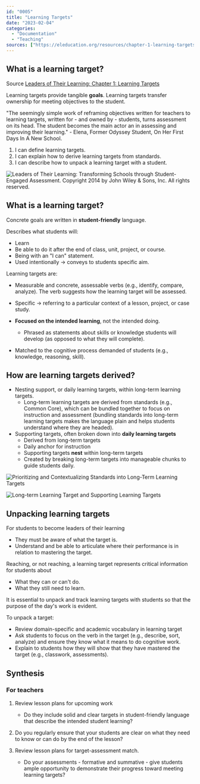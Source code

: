 ```yaml
---
id: "0005"
title: "Learning Targets"
date: "2023-02-04"
categories: 
  - "Documentation"
  - "Teaching"
sources: ["https://eleducation.org/resources/chapter-1-learning-targets"]
---
```


## What is a learning target?

Source
[Leaders of Their Learning: Chapter 1: Learning Targets](https://eleducation.org/resources/chapter-1-learning-targets)

Learning targets provide tangible **goals**.
Learning targets transfer ownership for meeting objectives to the student.

"The seemingly simple work of reframing objectives written for teachers to learning targets, written for - and owned by - students, turns assessment on its head. The student becomes the main actor an in assessing and improving their learning." - Elena, Former Odyssey Student, On Her First Days In A New School.

1. I can define learning targets.
2. I can explain how to derive learning targets from standards.
3. I can describe how to unpack a learning target with a student.

![Leaders of Their Learning: Transforming Schools through Student-Engaged Assessment. Copyright 2014 by John Wiley & Sons, Inc. All rights reserved.](./assets/images/learning-targets-graphic.jpg)

## What is a learning target?

Concrete goals are written in **student-friendly** language.

Describes what students will:

- Learn
- Be able to do it after the end of class, unit, project, or course.
- Being with an "I can" statement.
- Used intentionally -> conveys to students specific aim.

Learning targets are:

- Measurable and concrete, assessable verbs (e.g., identify, compare, analyze). The verb suggests how the learning target will be assessed.
- Specific -> referring to a particular context of a lesson, project, or case study.
- **Focused on the intended learning**, not the intended doing.
  
  - Phrased as statements about skills or knowledge students will develop (as opposed to what they will complete).

- Matched to the cognitive process demanded of students (e.g., knowledge, reasoning, skill).

## How are learning targets derived?

- Nesting support, or daily learning targets, within long-term learning targets.
  - Long-term learning targets are derived from standards (e.g., Common Core), which can be bundled together to focus on instruction and assessment (bundling standards into long-term learning targets makes the language plain and helps students understand where they are headed).
- Supporting targets, often broken down into **daily learning targets**
  - Derived from long-term targets
  - Daily anchor for instruction
  - Supporting targets **nest** within long-term targets
  - Created by breaking long-term targets into manageable chunks to guide students daily.

![Prioritizing and Contextualizing Standards into Long-Term Learning Targets](./assets/images/learning-targets-long-term-targets.png)

![Long-term Learning Target and Supporting Learning Targets](./assets/images/learning-targets-short-term-targets.png)

## Unpacking learning targets

For students to become leaders of their learning

- They must be aware of what the target is.
- Understand and be able to articulate where their performance is in relation to mastering the target.

Reaching, or not reaching, a learning target represents critical information for students about

- What they can or can't do.
- What they still need to learn.

It is essential to unpack and track learning targets with students so that the purpose of the day's work is evident.

To unpack a target:

- Review domain-specific and academic vocabulary in learning target
- Ask students to focus on the verb in the target (e.g., describe, sort, analyze) and ensure they know what it means to do cognitive work.
- Explain to students how they will show that they have mastered the target (e.g., classwork, assessments).

## Synthesis

### For teachers

1. Review lesson plans for upcoming work

   - Do they include solid and clear targets in student-friendly language that describe the intended student learning?

2. Do you regularly ensure that your students are clear on what they need to know or can do by the end of the lesson?

3. Review lesson plans for target-assessment match.
  
   - Do your assessments - formative and summative - give students ample opportunity to demonstrate their progress toward meeting learning targets?
